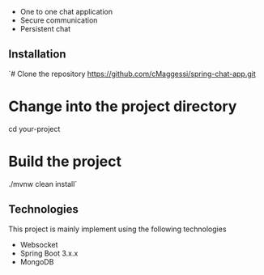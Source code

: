 <ul>
  <li>One to one chat application</li>
  <li>Secure communication</li>
  <li>Persistent chat</li>
</ul>


<h2>Installation</h2>


`# Clone the repository
https://github.com/cMaggessi/spring-chat-app.git

# Change into the project directory
cd your-project

# Build the project
./mvnw clean install`

<h2>Technologies</h2>
This project is mainly implement using the following technologies

<ul>
<li>Websocket</li>
<li>Spring Boot 3.x.x</li>
<li>MongoDB</li>
</ul>
